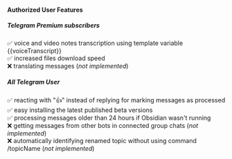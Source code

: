 #### Authorized User Features

##### Telegram Premium subscribers

✅ voice and video notes transcription using template variable {{voiceTranscript}}<br/>
✅ increased files download speed<br/>
❌ translating messages (_not implemented_)<br/>

##### All Telegram User

✅ reacting with "👍" instead of replying for marking messages as processed<br/>
✅ easy installing the latest published beta versions<br/>
✅ processing messages older than 24 hours if Obsidian wasn't running<br/>
❌ getting messages from other bots in connected group chats (_not implemented_)<br/>
❌ automatically identifying renamed topic without using command /topicName (_not implemented_)<br/>
